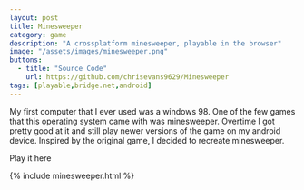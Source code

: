 ```yaml
---
layout: post
title: Minesweeper
category: game
description: "A crossplatform minesweeper, playable in the browser"
image: "/assets/images/minesweeper.png"
buttons:
  - title: "Source Code"
    url: https://github.com/chrisevans9629/Minesweeper
tags: [playable,bridge.net,android]
---
```


My first computer that I ever used was a windows 98.  One of the few games that this operating system came with was minesweeper.  Overtime I got pretty good at it and still play newer versions of the game on my android device.  Inspired by the original game, I decided to recreate minesweeper.

Play it here

{% include minesweeper.html %}
